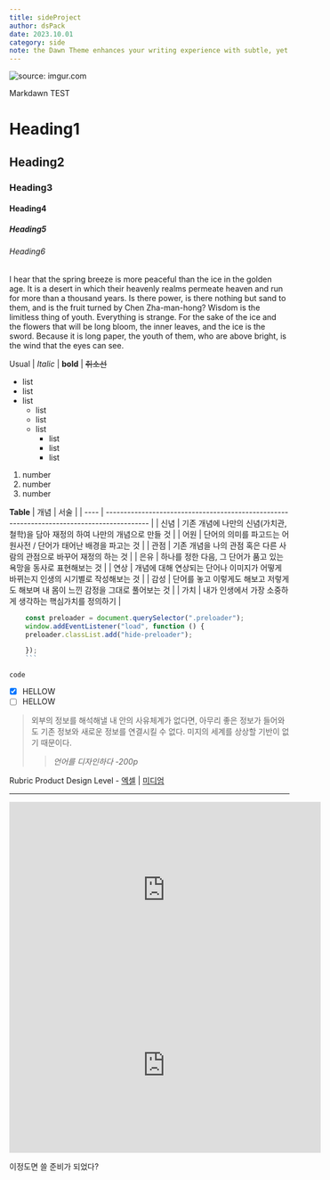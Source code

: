 ```yaml
---
title: sideProject
author: dsPack
date: 2023.10.01
category: side
note: the Dawn Theme enhances your writing experience with subtle, yet impactful, modifications.
---
```


<img src="https://i.imgur.com/oD8VVtW.png" title="source: imgur.com" />

Markdawn TEST

# Heading1

## Heading2

### Heading3

#### Heading4

##### Heading5

###### Heading6

I hear that the spring breeze is more peaceful than the ice in the golden age. It is a desert in which their heavenly realms permeate heaven and run for more than a thousand years. Is there power, is there nothing but sand to them, and is the fruit turned by Chen Zha-man-hong? Wisdom is the limitless thing of youth. Everything is strange. For the sake of the ice and the flowers that will be long bloom, the inner leaves, and the ice is the sword. Because it is long paper, the youth of them, who are above bright, is the wind that the eyes can see.

Usual | _Italic_ | **bold** | ~~취소선~~

- list
- list
- list
  - list
  - list
  - list
    - list
    - list
    - list

1. number
2. number
3. number

**Table**
| 개념 | 서술 |
| ---- | ------------------------------------------------------------------------------------------ |
| 신념 | 기존 개념에 나만의 신념(가치관,철학)을 담아 재정의 하여 나만의 개념으로 만들 것 |
| 어원 | 단어의 의미를 파고드는 어원사전 / 단어가 태어난 배경을 파고는 것 |
| 관점 | 기존 개념을 나의 관점 혹은 다른 사람의 관점으로 바꾸어 재정의 하는 것 |
| 은유 | 하나를 정한 다음, 그 단어가 품고 있는 욕망을 동사로 표현해보는 것 |
| 연상 | 개념에 대해 연상되는 단어나 이미지가 어떻게 바뀌는지 인생의 시기별로 작성해보는 것 |
| 감성 | 단어를 놓고 이렇게도 해보고 저렇게도 해보며 내 몸이 느낀 감정을 그대로 풀어보는 것 |
| 가치 | 내가 인생에서 가장 소중하게 생각하는 핵심가치를 정의하기 |

````javascript
	const preloader = document.querySelector(".preloader");
	window.addEventListener("load", function () {
	preloader.classList.add("hide-preloader");

	});
	```
````

`code`

- [x] HELLOW
- [ ] HELLOW

> 외부의 정보를 해석해낼 내 안의 사유체계가 없다면, 아무리 좋은 정보가 들어와도 기존 정보와 새로운 정보를 연결시킬 수 없다. 미지의 세계를 상상할 기반이 없기 때문이다.
>
> > _언어를 디자인하다 -200p_

Rubric Product Design Level - [엑셀](https://docs.google.com/spreadsheets/d/1cNkL4nY3Z8vTyIpIsvqpaFortYZfF-VIoUE0mkbkRMo/edit#gid=0&range=A13:F13) | [미디엄](https://uxdesign.cc/a-guide-to-becoming-a-senior-product-designer-7b7296f08910)

---

<iframe width="560" height="315" src="https://www.youtube.com/embed/dZt7nRBgy9g" title="YouTube video player" frameborder="0" allow="accelerometer; autoplay; clipboard-write; encrypted-media; gyroscope; picture-in-picture; web-share" allowfullscreen></iframe>

<iframe width="560" height="315" src="https://www.youtube.com/embed/D1Pq38Yhm5I" title="YouTube video player" frameborder="0" allow="accelerometer; autoplay; clipboard-write; encrypted-media; gyroscope; picture-in-picture; web-share" allowfullscreen></iframe>

이정도면 쓸 준비가 되었다?
